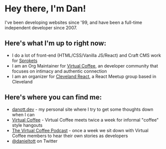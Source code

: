 # Hey there, I'm Dan!

I've been developing websites since '99, and have been a full-time independent developer since 2007. 

## Here's what I'm up to right now:

- I do a lot of front-end (HTML/CSS/Vanilla JS/React) and Craft CMS work for [Sprokets](https://sprokets.com)
- I am an Org Maintainer for [Virtual Coffee](https://virtualcoffee.io), an developer community that focuses on intimacy and authentic connection
- I am an organizer for [Cleveland React](https://clereact.dev), a React Meetup group based in Cleveland

## Here's where you can find me:

- [danott.dev](https://danott.dev) - my personal site where I try to get some thoughts down when I can
- [Virtual Coffee](https://virtualcoffee.io) - Virtual Coffee meets twice a week for informal "coffee" style hangouts
- [The Virtual Coffee Podcast](https://virtualcoffee.io/podcast) - once a week we sit down with Virtual Coffee members to hear their own stories as developers
- [@danieltott](https://twitter.com/danieltott) on Twitter

